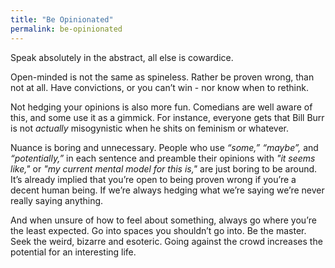 ```yaml
---
title: "Be Opinionated"
permalink: be-opinionated
---
```


Speak absolutely in the abstract, all else is cowardice.

Open-minded is not the same as spineless. Rather be proven wrong, than not at all. Have convictions, or you can’t win - nor know when to rethink.

Not hedging your opinions is also more fun. Comedians are well aware of this, and some use it as a gimmick. For instance, everyone gets that Bill Burr is not *actually* misogynistic when he shits on feminism or whatever.

Nuance is boring and unnecessary. People who use *“some,”* *“maybe”,* and *“potentially,”* in each sentence and preamble their opinions with *"it seems like,"* or *"my current mental model for this is,"* are just boring to be around. It’s already implied that you’re open to being proven wrong if you’re a decent human being. If we’re always hedging what we’re saying we’re never really saying anything.

And when unsure of how to feel about something, always go where you’re the least expected. Go into spaces you shouldn’t go into. Be the master. Seek the weird, bizarre and esoteric. Going against the crowd increases the potential for an interesting life.
